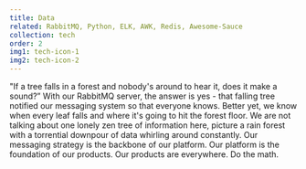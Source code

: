 ```yaml
---
title: Data
related: RabbitMQ, Python, ELK, AWK, Redis, Awesome-Sauce
collection: tech
order: 2
img1: tech-icon-1
img2: tech-icon-2
---
```


"If a tree falls in a forest and nobody's around to hear it, does it make a sound?” With our RabbitMQ server, the answer is yes - that falling tree notified our messaging system so that everyone knows. Better yet, we know when every leaf falls and where it's going to hit the forest floor. We are not talking about one lonely zen tree of information here, picture a rain forest with a torrential downpour of data whirling around constantly. Our messaging strategy is the backbone of our platform. Our platform is the foundation of our products. Our products are everywhere. Do the math.
